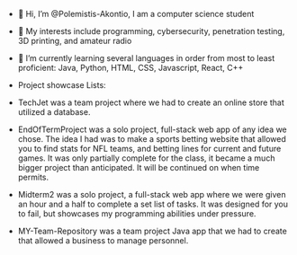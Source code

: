 - 👋 Hi, I’m @Polemistis-Akontio, I am a computer science student
- 👀 My interests include programming, cybersecurity, penetration testing, 3D printing, and amateur radio
- 🌱 I’m currently learning several languages in order from most to least proficient: Java, Python, HTML, CSS, Javascript, React, C++
  
- Project showcase Lists:
- TechJet was a team project where we had to create an online store that utilized a database.
- EndOfTermProject was a solo project, full-stack web app of any idea we chose. The idea I had was to make a sports betting website that allowed you to find stats for NFL teams, and betting lines for current and future games. It was only partially complete for the class, it became a much bigger project than anticipated. It will be continued on when time permits.
- Midterm2 was a solo project, a full-stack web app where we were given an hour and a half to complete a set list of tasks. It was designed for you to fail, but showcases my programming abilities under pressure.
- MY-Team-Repository was a team project Java app that we had to create that allowed a business to manage personnel. 

<!---
Polemistis-Akontio/Polemistis-Akontio is a ✨ special ✨ repository because its `README.md` (this file) appears on your GitHub profile.
You can click the Preview link to take a look at your changes.
--->
